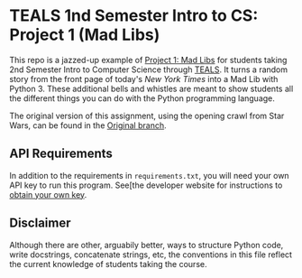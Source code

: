# TEALS 1nd Semester Intro to CS: Project 1 (Mad Libs)

This repo is a jazzed-up example of [Project 1: Mad Libs](https://tealsk12.gitbook.io/intro-cs-2/unit_1/lesson-5/project) for students taking 2nd Semester Intro to Computer Science through [TEALS](https://www.tealsk12.org). It turns a random story from the front page of today's *New York Times* into a Mad Lib with Python 3. These additional bells and whistles are meant to show students all the different things you can do with the Python programming language.

The original version of this assignment, using the opening crawl from Star Wars, can be found in the [Original branch](https://github.com/swkasica/teals-2nd-semester-project-1/tree/original).

## API Requirements
In addition to the requirements in `requirements.txt`, you will need your own API key to run this program. See[the developer website for instructions to [obtain your own key](https://developer.nytimes.com/get-started).

## Disclaimer
Although there are other, arguabily better, ways to structure Python code, write docstrings, concatenate strings, etc, the conventions in this file reflect the current knowledge of students taking the course.
